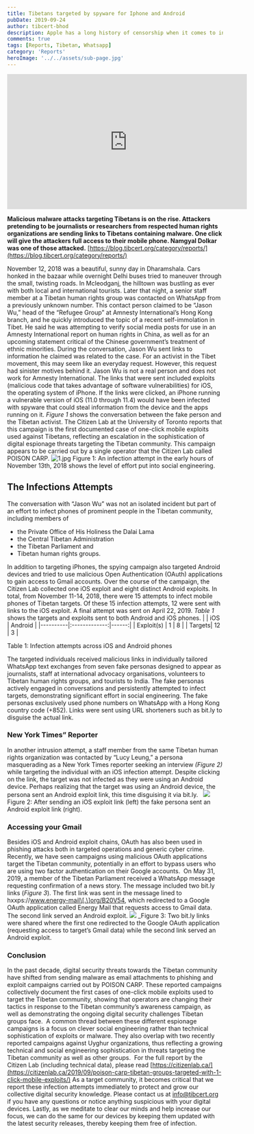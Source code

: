 ```yaml
---
title: Tibetans targeted by spyware for Iphone and Android
pubDate: 2019-09-24
author: tibcert-bhod
description: Apple has a long history of censorship when it comes to information about Tibet. In 2009, it was
comments: true
tags: [Reports, Tibetan, Whatsapp]
category: 'Reports'
heroImage: '../../assets/sub-page.jpg'
---
```

<iframe src="https://www.facebook.com/plugins/video.php?href=https%3A%2F%2Fwww.facebook.com%2Ftibcert%2Fvideos%2F206021650450711%2F%3Fref%3Dembed_video&show_text=0&width=560" width="560" height="315" style="border:none;overflow:hidden" scrolling="no" frameborder="0" allowfullscreen="true" allow="autoplay; clipboard-write; encrypted-media; picture-in-picture; web-share" allowFullScreen="true"></iframe>


**Malicious malware attacks targeting Tibetans is on the rise. Attackers pretending to be journalists or researchers from respected human rights organizations are sending links to Tibetans containing malware. One click will give the attackers full access to their mobile phone. Namgyal Dolkar was one of those attacked.**
[https://blog.tibcert.org/category/reports/](https://blog.tibcert.org/category/reports/)

November 12, 2018 was a beautiful, sunny day in Dharamshala. Cars honked in the bazaar while overnight Delhi buses tried to maneuver through the small, twisting roads. In Mcleodganj, the hilltown was bustling as ever with both local and international tourists. Later that night, a senior staff member at a Tibetan human rights group was contacted on WhatsApp from a previously unknown number. This contact person claimed to be “Jason Wu,” head of the “Refugee Group” at Amnesty International’s Hong Kong branch, and he quickly introduced the topic of a recent self-immolation in Tibet. He said he was attempting to verify social media posts for use in an Amnesty International report on human rights in China, as well as for an upcoming statement critical of the Chinese government’s treatment of ethnic minorities. During the conversation, Jason Wu sent links to information he claimed was related to the case. For an activist in the Tibet movement, this may seem like an everyday request. However, this request had sinister motives behind it. Jason Wu is not a real person and does not work for Amnesty International. The links that were sent included exploits (malicious code that takes advantage of software vulnerabilities) for iOS, the operating system of iPhone. If the links were clicked, an iPhone running a vulnerable version of iOS (11.0 through 11.4) would have been infected with spyware that could steal information from the device and the apps running on it. _Figure 1_ shows the conversation between the fake person and the Tibetan activist. The Citizen Lab at the University of Toronto reports that this campaign is the first documented case of one-click mobile exploits used against Tibetans, reflecting an escalation in the sophistication of digital espionage threats targeting the Tibetan community. This campaign appears to be carried out by a single operator that the Citizen Lab called POISON CARP.
![1.jpg](https://blog.tibcert.org/wp-content/uploads/2019/09/1.jpg)
Figure 1: An infection attempt in the early hours of November 13th, 2018 shows the level of effort put into social engineering.  

## The Infections Attempts

The conversation with “Jason Wu” was not an isolated incident but part of an effort to infect phones of prominent people in the Tibetan community, including members of
 - the Private Office of His Holiness the Dalai Lama  
 - the Central Tibetan Administration  
 - the Tibetan Parliament and  
 - Tibetan human rights groups.  

In addition to targeting iPhones, the spying campaign also targeted Android devices and tried to use malicious Open Authentication (OAuth) applications to gain access to Gmail accounts. Over the course of the campaign, the Citizen Lab collected one iOS exploit and eight distinct Android exploits. In total, from November 11-14, 2018, there were 15 attempts to infect mobile phones of Tibetan targets. Of these 15 infection attempts, 12 were sent with links to the iOS exploit. A final attempt was sent on April 22, 2019. _Table 1_ shows the targets and exploits sent to both Android and iOS phones.
|    |      iOS     |  Android |
|----------|:-------------:|------:|
| Exploit(s) | 1 | 8 |
| Targets|    12  |  3 |


Table 1: Infection attempts across iOS and Android phones

The targeted individuals received malicious links in individually tailored WhatsApp text exchanges from seven fake personas designed to appear as journalists, staff at international advocacy organisations, volunteers to Tibetan human rights groups, and tourists to India. The fake personas actively engaged in conversations and persistently attempted to infect targets, demonstrating significant effort in social engineering. The fake personas exclusively used phone numbers on WhatsApp with a Hong Kong country code (+852). Links were sent using URL shorteners such as bit.ly to disguise the actual link.

### New York Times” Reporter
In another intrusion attempt, a staff member from the same Tibetan human rights organization was contacted by “Lucy Leung,” a persona masquerading as a New York Times reporter seeking an interview _(Figure 2)_ while targeting the individual with an iOS infection attempt. Despite clicking on the link, the target was not infected as they were using an Android device. Perhaps realizing that the target was using an Android device, the persona sent an Android exploit link, this time disguising it via bit.ly.  
![](https://blog.tibcert.org/wp-content/uploads/2019/09/4.jpg) 
Figure 2: After sending an iOS exploit link (left) the fake persona sent an Android exploit link (right).

### Accessing your Gmail

Besides iOS and Android exploit chains, OAuth has also been used in phishing attacks both in targeted operations and generic cyber crime. Recently, we have seen campaigns using malicious OAuth applications target the Tibetan community, potentially in an effort to bypass users who are using two factor authentication on their Google accounts.  On May 31, 2019, a member of the Tibetan Parliament received a WhatsApp message requesting confirmation of a news story. The message included two bit.ly links (_Figure 3_). The first link was sent in the message lined to hxxps://www.energy-mail\[.\]org/B20V54, which redirected to a Google OAuth application called Energy Mail that requests access to Gmail data. The second link served an Android exploit.
![](https://blog.tibcert.org/wp-content/uploads/2019/09/5.jpg) _Figure 3: Two bit.ly links were shared where the first one redirected to the Google OAuth application (requesting access to target’s Gmail data) while the second link served an Android exploit.

### Conclusion

In the past decade, digital security threats towards the Tibetan community have shifted from sending malware as email attachments to phishing and exploit campaigns carried out by POISON CARP. These reported campaigns collectively document the first cases of one-click mobile exploits used to target the Tibetan community, showing that operators are changing their tactics in response to the Tibetan community’s awareness campaign, as well as demonstrating the ongoing digital security challenges Tibetan groups face.  A common thread between these different espionage campaigns is a focus on clever social engineering rather than technical sophistication of exploits or malware. They also overlap with two recently reported campaigns against Uyghur organizations, thus reflecting a growing technical and social engineering sophistication in threats targeting the Tibetan community as well as other groups.  For the full report by the Citizen Lab (including technical data), please read [https://citizenlab.ca/](https://citizenlab.ca/2019/09/poison-carp-tibetan-groups-targeted-with-1-click-mobile-exploits/) As a target community, it becomes critical that we report these infection attempts immediately to protect and grow our collective digital security knowledge. Please contact us at info@tibcert.org if you have any questions or notice anything suspicious with your digital devices. Lastly, as we meditate to clear our minds and help increase our focus, we can do the same for our devices by keeping them updated with the latest security releases, thereby keeping them free of infection. 